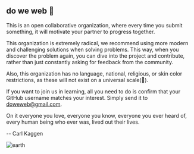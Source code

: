 ## do we web 👋

This is an open collaborative organization, where every time you submit something, it will motivate your partner to progress together.

This organization is extremely radical, we recommend using more modern and challenging solutions when solving problems. This way, when you discover the problem again, you can dive into the project and contribute, rather than just constantly asking for feedback from the community.

Also, this organization has no language, national, religious, or skin color restrictions, as these will not exist on a universal scale(🚀).

If you want to join us in learning, all you need to do is confirm that your GitHub username matches your interest. Simply send it to doweweb@gmail.com.

On it everyone you love, everyone you know, everyone you ever heard of, every human being who ever was, lived out their lives.

-- Carl Kaggen

![earth](https://github.com/user-attachments/assets/cce6ee9d-b062-496c-86a9-5b5540fb7d3b)
